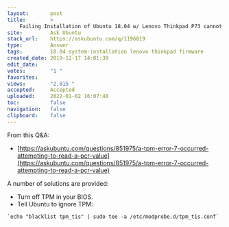 ```yaml
---
layout:       post
title:        >
    Failing Installation of Ubuntu 18.04 w∕ Lenovo Thinkpad P73 cannot boot up saying: "[Firmware bug]: TPM interrupt not working"
site:         Ask Ubuntu
stack_url:    https://askubuntu.com/q/1196819
type:         Answer
tags:         18.04 system-installation lenovo thinkpad firmware
created_date: 2019-12-17 14:01:39
edit_date:    
votes:        "1 "
favorites:    
views:        "2,815 "
accepted:     Accepted
uploaded:     2022-01-02 16:07:48
toc:          false
navigation:   false
clipboard:    false
---
```


From this Q&A:

- [https://askubuntu.com/questions/851975/a-tpm-error-7-occurred-attempting-to-read-a-pcr-value](https://askubuntu.com/questions/851975/a-tpm-error-7-occurred-attempting-to-read-a-pcr-value)

A number of solutions are provided:

- Turn off TPM in your BIOS.
- Tell Ubuntu to ignore TPM:

``` 
`echo "blacklist tpm_tis" | sudo tee -a /etc/modprobe.d/tpm_tis.conf`

```


